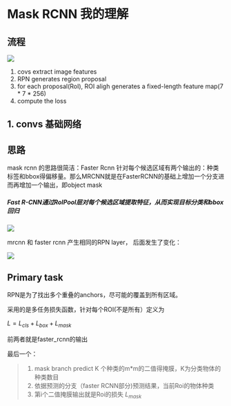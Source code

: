 # Mask RCNN 我的理解

## 流程

![](/Users/liuxingyu/Pictures/markdown/mask-rcnn0.png)

1. covs extract image features
2. RPN generates region proposal
3. for each proposal(RoI), ROI aligh generates a fixed-length feature map(7 * 7 * 256)
4. compute the loss



## 1. convs 基础网络































































## 思路

mask rcnn 的思路很简洁：Faster Rcnn 针对每个候选区域有两个输出的：种类标签和bbox得偏移量。那么MRCNN就是在FasterRCNN的基础上增加一个分支进而再增加一个输出，即object mask



##### Fast R-CNN通过RoIPool层对每个候选区域提取特征，从而实现目标分类和bbox回归

![](/Users/liuxingyu/Pictures/markdown/frcnnn.png)

mrcnn 和 faster rcnn 产生相同的RPN layer， 后面发生了变化：

![](/Users/liuxingyu/Pictures/markdown/maskrcn11.png) 



## Primary task

RPN是为了找出多个重叠的anchors，尽可能的覆盖到所有区域。



采用的是多任务损失函数，针对每个ROI(不是所有）定义为

$L = L_{cls} + L_{box} + L_{mask}$

前两者就是faster_rcnn的输出

最后一个：

> 1. mask branch predict K 个种类的m*m的二值得掩膜，K为分类物体的种类数目
> 2. 依据预测的分支（faster RCNN部分)预测结果，当前Roi的物体种类
> 3. 第i个二值掩膜输出就是Roi的损失 $L_{mask}$